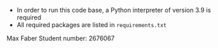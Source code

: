 - In order to run this code base, a Python interpreter of version 3.9 is required
- All required packages are listed in `requirements.txt`

Max Faber
Student number: 2676067